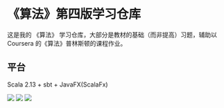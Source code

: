 # 《算法》第四版学习仓库

这是我的 《算法》 学习仓库，大部分是教材的基础（而非提高）习题，辅助以 Coursera 的《算法》普林斯顿的课程作业。

## 平台

Scala 2.13 + sbt + JavaFX(ScalaFx)

![](http://static2.mazhangjing.com/badge/openjdk.png)
![](http://static2.mazhangjing.com/badge/javafx.png)
![](http://static2.mazhangjing.com/badge/scala.png)
